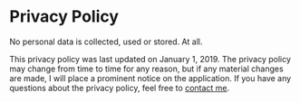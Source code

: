 # Privacy Policy

No personal data is collected, used or stored. At all.

This privacy policy was last updated on January 1, 2019. The privacy policy may change from time to time for any reason, but if any material changes are made, I will place a prominent notice on the application. If you have any questions about the privacy policy, feel free to [contact me](mailto:apetermeehan@gmail.com).
